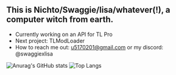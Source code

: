 ## This is Nichto/Swaggie/lisa/whatever(!), a computer witch from earth.
- Currently working on an API for TL Pro
- Next project: TLModLoader
- How to reach me out: u5170201@gmail.com or my discord: @swaggiexlisa
  
![Anurag's GitHub stats](https://github-readme-stats.vercel.app/api?username=InfinityNichto&show_icons=true&theme=dracula)
![Top Langs](https://github-readme-stats.vercel.app/api/top-langs/?username=InfinityNichto&layout=compact&exclude_repo=TerrariaDecompiled,TMLDecompiled,terraria-cpp2il,terraria-cpp2il-methodrecon&langs_count=16&theme=dracula)


